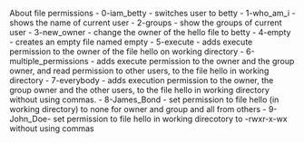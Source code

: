 About file permissions
	- 0-iam_betty - switches user to betty
	- 1-who_am_i - shows the name of current user
	- 2-groups - show the groups of current user
	- 3-new_owner - change the owner of the hello file to betty
	- 4-empty - creates an empty file named empty
	- 5-execute - adds execute permission to the owner of the file hello on working directory
	- 6-multiple_permissions - adds execute permission to the owner and the group owner, and read permission to other users, to the file hello in working directory
	- 7-everybody - adds execution permission to the owner, the group owner and the other users, to the file hello in working directory without using commas.
	- 8-James_Bond - set permission to file hello (in working directory) to none for owner and group and all from others
	- 9-John_Doe- set permission to file hello in working direcotory to -rwxr-x-wx without using commas
